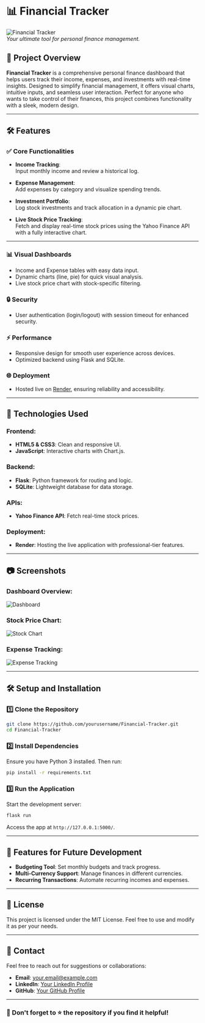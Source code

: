 # 📊 Financial Tracker

![Financial Tracker](https://via.placeholder.com/1000x300)  
*Your ultimate tool for personal finance management.*

## 🌟 Project Overview
**Financial Tracker** is a comprehensive personal finance dashboard that helps users track their income, expenses, and investments with real-time insights. Designed to simplify financial management, it offers visual charts, intuitive inputs, and seamless user interaction. Perfect for anyone who wants to take control of their finances, this project combines functionality with a sleek, modern design.

---

## 🛠️ Features

### ✅ **Core Functionalities**
- **Income Tracking**:  
  Input monthly income and review a historical log.
  
- **Expense Management**:  
  Add expenses by category and visualize spending trends.

- **Investment Portfolio**:  
  Log stock investments and track allocation in a dynamic pie chart.

- **Live Stock Price Tracking**:  
  Fetch and display real-time stock prices using the Yahoo Finance API with a fully interactive chart.

---

### 📊 **Visual Dashboards**
- Income and Expense tables with easy data input.
- Dynamic charts (line, pie) for quick visual analysis.
- Live stock price chart with stock-specific filtering.

### 🔒 **Security**
- User authentication (login/logout) with session timeout for enhanced security.

### ⚡ **Performance**
- Responsive design for smooth user experience across devices.
- Optimized backend using Flask and SQLite.

### 🌐 **Deployment**
- Hosted live on [Render](https://render.com), ensuring reliability and accessibility.

---

## 🚀 Technologies Used

### **Frontend**:
- **HTML5 & CSS3**: Clean and responsive UI.
- **JavaScript**: Interactive charts with Chart.js.

### **Backend**:
- **Flask**: Python framework for routing and logic.
- **SQLite**: Lightweight database for data storage.

### **APIs**:
- **Yahoo Finance API**: Fetch real-time stock prices.

### **Deployment**:
- **Render**: Hosting the live application with professional-tier features.

---

## 📷 Screenshots

### Dashboard Overview:
![Dashboard](https://via.placeholder.com/800x400)

### Stock Price Chart:
![Stock Chart](https://via.placeholder.com/800x400)

### Expense Tracking:
![Expense Tracking](https://via.placeholder.com/800x400)

---

## 🛠️ Setup and Installation

### 1️⃣ **Clone the Repository**
```bash
git clone https://github.com/yourusername/Financial-Tracker.git
cd Financial-Tracker
```

### 2️⃣ **Install Dependencies**
Ensure you have Python 3 installed. Then run:
```bash
pip install -r requirements.txt
```

### 3️⃣ **Run the Application**
Start the development server:
```bash
flask run
```

Access the app at `http://127.0.0.1:5000/`.

---

## 🎯 Features for Future Development
- **Budgeting Tool**: Set monthly budgets and track progress.
- **Multi-Currency Support**: Manage finances in different currencies.
- **Recurring Transactions**: Automate recurring incomes and expenses.

---

## 📜 License
This project is licensed under the MIT License. Feel free to use and modify it as per your needs.

---

## 💬 Contact
Feel free to reach out for suggestions or collaborations:
- **Email**: [your.email@example.com](mailto:your.email@example.com)
- **LinkedIn**: [Your LinkedIn Profile](https://linkedin.com/in/yourprofile)
- **GitHub**: [Your GitHub Profile](https://github.com/yourusername)

---

### 🌟 Don't forget to ⭐ the repository if you find it helpful!

